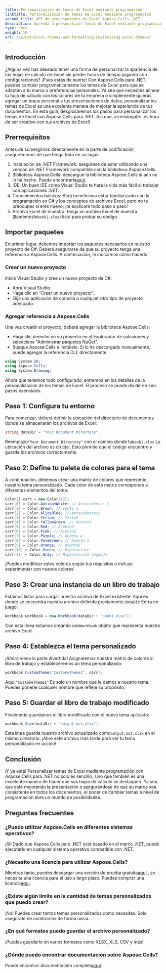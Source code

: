 ```yaml
---
title: Personalización de temas de Excel mediante programación
linktitle: Personalización de temas de Excel mediante programación
second_title: API de procesamiento de Excel Aspose.Cells .NET
description: Aprenda a personalizar temas de Excel mediante programación utilizando Aspose.Cells para .NET con esta guía completa. Mejore sus hojas de cálculo.
type: docs
weight: 10
url: /es/net/excel-themes-and-formatting/customizing-excel-themes/
---
```

## Introducción
¿Alguna vez has deseado tener una forma de personalizar la apariencia de tus hojas de cálculo de Excel sin perder horas de tiempo jugando con configuraciones? ¡Pues estás de suerte! Con Aspose.Cells para .NET, puedes cambiar programáticamente los temas de Excel para que se adapten a tu marca o preferencias personales. Ya sea que necesites alinear tu hoja de cálculo con los colores de tu empresa o simplemente quieras agregar un toque personal a tus presentaciones de datos, personalizar los temas de Excel es una excelente manera de mejorar la apariencia de tus documentos. En esta guía, desglosaremos los pasos para personalizar los temas de Excel con Aspose.Cells para .NET. Así que, arremángate: ¡es hora de ser creativo con tus archivos de Excel!
## Prerrequisitos
Antes de sumergirnos directamente en la parte de codificación, asegurémonos de que tenga todo en su lugar:
1. Instalación de .NET Framework: asegúrese de estar utilizando una versión de .NET Framework compatible con la biblioteca Aspose.Cells.
2. Biblioteca Aspose.Cells: descargue la biblioteca Aspose.Cells si aún no lo ha hecho. Puede encontrarla[aquí](https://releases.aspose.com/cells/net/). 
3. IDE: Un buen IDE como Visual Studio te hará la vida más fácil al trabajar con aplicaciones .NET.
4. Conocimientos básicos: Será beneficioso estar familiarizado con la programación en C# y los conceptos de archivos Excel, pero no te preocupes si eres nuevo; ¡te explicaré todo paso a paso!
5.  Archivo Excel de muestra: tenga un archivo Excel de muestra (llamémoslo`book1.xlsx`) listo para probar su código.
## Importar paquetes
En primer lugar, debemos importar los paquetes necesarios en nuestro proyecto de C#. Deberá asegurarse de que su proyecto tenga una referencia a Aspose.Cells. A continuación, le indicamos cómo hacerlo:
### Crear un nuevo proyecto
Inicie Visual Studio y cree un nuevo proyecto de C#:
- Abra Visual Studio.
- Haga clic en “Crear un nuevo proyecto”.
- Elija una aplicación de consola o cualquier otro tipo de proyecto adecuado.
### Agregar referencia a Aspose.Cells
Una vez creado el proyecto, deberá agregar la biblioteca Aspose.Cells:
- Haga clic derecho en su proyecto en el Explorador de soluciones y seleccione "Administrar paquetes NuGet".
- Busque Aspose.Cells e instálelo. Si lo ha descargado manualmente, puede agregar la referencia DLL directamente.
```csharp
using System.IO;
using Aspose.Cells;
using System.Drawing;
``` 
Ahora que tenemos todo configurado, entremos en los detalles de la personalización de los temas de Excel. El proceso se puede dividir en seis pasos esenciales. 
## Paso 1: Configura tu entorno
Para comenzar, deberá definir la ubicación del directorio de documentos donde se almacenarán los archivos de Excel:
```csharp
string dataDir = "Your Document Directory";
```
 Reemplazo`"Your Document Directory"` con el camino donde tu`book1.xlsx` La ubicación del archivo es crucial. Esto permite que el código encuentre y guarde los archivos correctamente. 
## Paso 2: Define tu paleta de colores para el tema
A continuación, debemos crear una matriz de colores que represente nuestro tema personalizado. Cada color de esta matriz corresponde a diferentes elementos del tema:
```csharp
Color[] carr = new Color[12];
carr[0] = Color.AntiqueWhite; // Antecedentes 1
carr[1] = Color.Brown; // Texto 1
carr[2] = Color.AliceBlue; // Antecedentes2
carr[3] = Color.Yellow; // Texto2
carr[4] = Color.YellowGreen; // Acento1
carr[5] = Color.Red; // Acento2
carr[6] = Color.Pink; // Acento3
carr[7] = Color.Purple; // Acento 4
carr[8] = Color.PaleGreen; // Acento 5
carr[9] = Color.Orange; // Acento6
carr[10] = Color.Green; // Hiperenlace
carr[11] = Color.Gray; // Hipervínculo seguido
```
¡Puedes modificar estos colores según tus requisitos o incluso experimentar con nuevos colores!
## Paso 3: Crear una instancia de un libro de trabajo
 Estamos listos para cargar nuestro archivo de Excel existente. Aquí es donde se encuentra nuestro archivo definido previamente.`dataDir` Entra en juego:
```csharp
Workbook workbook = new Workbook(dataDir + "book1.xlsx");
```
 Con esta línea estamos creando una`Workbook` objeto que representa nuestro archivo Excel. 
## Paso 4: Establezca el tema personalizado
¡Ahora viene la parte divertida! Asignaremos nuestra matriz de colores al libro de trabajo y estableceremos un tema personalizado:
```csharp
workbook.CustomTheme("CustomeTheme1", carr);
```
 Aquí,`"CustomeTheme1"` Es solo un nombre que le damos a nuestro tema. Puedes ponerle cualquier nombre que refleje su propósito. 
## Paso 5: Guardar el libro de trabajo modificado
Finalmente guardamos el libro modificado con el nuevo tema aplicado:
```csharp
workbook.Save(dataDir + "output.out.xlsx");
```
 Esta línea guarda nuestro archivo actualizado como`output.out.xlsx` en el mismo directorio. ¡Abre este archivo más tarde para ver tu tema personalizado en acción!
## Conclusión
¡Y ya está! Personalizar temas de Excel mediante programación con Aspose.Cells para .NET no solo es sencillo, sino que también es una excelente manera de hacer que sus hojas de cálculo se destaquen. Ya sea que esté mejorando la presentación o asegurándose de que su marca sea consistente en todos los documentos, el poder de cambiar temas a nivel de programación abre un mundo de posibilidades.
## Preguntas frecuentes
### ¿Puedo utilizar Aspose.Cells en diferentes sistemas operativos?  
¡Sí! Dado que Aspose.Cells para .NET está basado en el marco .NET, puede ejecutarlo en cualquier sistema operativo compatible con .NET.
### ¿Necesito una licencia para utilizar Aspose.Cells?  
 Mientras tanto, puedes descargar una versión de prueba gratuita[aquí](https://releases.aspose.com/) , se necesita una licencia para el uso a largo plazo. Puedes comprar una licencia[aquí](https://purchase.aspose.com/buy).
### ¿Existe algún límite en la cantidad de temas personalizados que puedo crear?  
¡No! Puedes crear tantos temas personalizados como necesites. Solo asegúrate de nombrarlos de forma única.
### ¿En qué formatos puedo guardar el archivo personalizado?  
¡Puedes guardarlo en varios formatos como XLSX, XLS, CSV y más!
### ¿Dónde puedo encontrar documentación sobre Aspose.Cells?  
Puede encontrar documentación completa[aquí](https://reference.aspose.com/cells/net/).